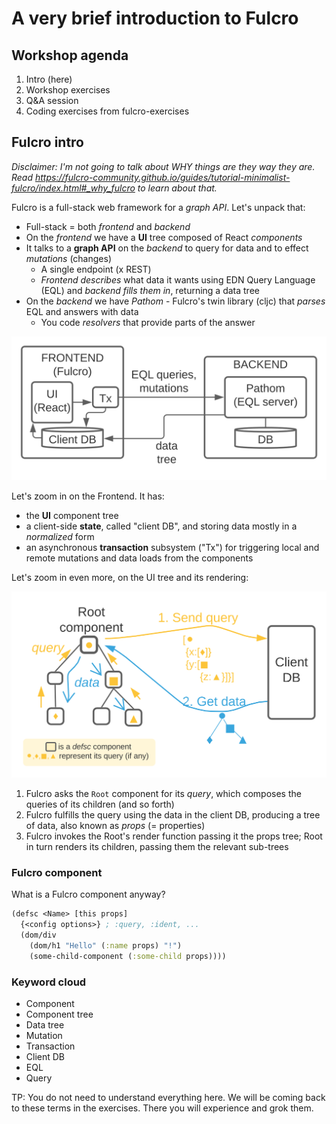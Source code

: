 # A very brief introduction to Fulcro

## Workshop agenda

1. Intro (here)
2. Workshop exercises
3. Q&A session
4. Coding exercises from fulcro-exercises

## Fulcro intro

_Disclaimer: I'm not going to talk about WHY things are they way they are. Read https://fulcro-community.github.io/guides/tutorial-minimalist-fulcro/index.html#_why_fulcro to learn about that._

Fulcro is a full-stack web framework for a _graph API_. Let's unpack that:

* Full-stack = both _frontend_ and _backend_
* On the _frontend_ we have a **UI** tree composed of React _components_
* It talks to a **graph API** on the _backend_ to query for data and to effect _mutations_ (changes)
  * A single endpoint (x REST)
  * _Frontend describes_ what data it wants using EDN Query Language (EQL) and _backend fills them in_, returning a data tree
* On the _backend_ we have _Pathom_ - Fulcro's twin library (cljc) that _parses_ EQL and answers with data
  * You code _resolvers_ that provide parts of the answer

![](./images/fulcro-system-view.svg)

Let's zoom in on the Frontend. It has:

* the **UI** component tree
* a client-side **state**, called "client DB", and storing data mostly in a _normalized_ form
* an asynchronous **transaction** subsystem ("Tx") for triggering local and remote mutations and data loads from the components

Let's zoom in even more, on the UI tree and its rendering:

![](./images/fulcro-ui-query-data.svg)

1. Fulcro asks the `Root` component for its _query_, which composes the queries of its children (and so forth)
2. Fulcro fulfills the query using the data in the client DB, producing a tree of data, also known as _props_ (= properties)
3. Fulcro invokes the Root's render function passing it the props tree; Root in turn renders its children, passing them the relevant sub-trees

### Fulcro component

What is a Fulcro component anyway?

```clojure
(defsc <Name> [this props]
  {<config options>} ; :query, :ident, ...
  (dom/div 
    (dom/h1 "Hello" (:name props) "!")
    (some-child-component (:some-child props))))
```

### Keyword cloud

* Component
* Component tree
* Data tree
* Mutation
* Transaction
* Client DB
* EQL
* Query

TP: You do not need to understand everything here. We will be coming back to these terms in the exercises. There you will experience and grok them.